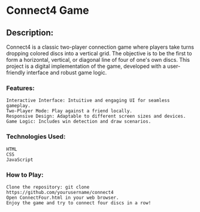 # Connect4 Game

## Description:
Connect4 is a classic two-player connection game where players take turns dropping colored discs into a vertical grid. The objective is to be the first to form a horizontal, vertical, or diagonal line of four of one's own discs. This project is a digital implementation of the game, developed with a user-friendly interface and robust game logic.

### Features:

    Interactive Interface: Intuitive and engaging UI for seamless gameplay.
    Two-Player Mode: Play against a friend locally.
    Responsive Design: Adaptable to different screen sizes and devices.
    Game Logic: Includes win detection and draw scenarios.

### Technologies Used:

    HTML
    CSS
    JavaScript

### How to Play:

    Clone the repository: git clone https://github.com/yourusername/connect4
    Open ConnectFour.html in your web browser.
    Enjoy the game and try to connect four discs in a row!
